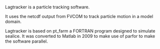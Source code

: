 Lagtracker is a particle tracking software.

It uses the netcdf output from FVCOM to track particle motion in a model domain.


Lagtracker is based on pt_farm a FORTRAN program designed to simulate sealice.
It was converted to Matlab in 2009 to make use of parfor to make the software parallel.
